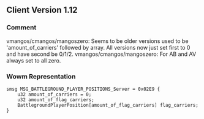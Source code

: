 ## Client Version 1.12

### Comment

vmangos/cmangos/mangoszero: Seems to be older versions used to be 'amount_of_carriers' followed by array. All versions now just set first to 0 and have second be 0/1/2.
vmangos/cmangos/mangoszero: For AB and AV always set to all zero.

### Wowm Representation
```rust,ignore
smsg MSG_BATTLEGROUND_PLAYER_POSITIONS_Server = 0x02E9 {
    u32 amount_of_carriers = 0;    
    u32 amount_of_flag_carriers;    
    BattlegroundPlayerPosition[amount_of_flag_carriers] flag_carriers;    
}

```
